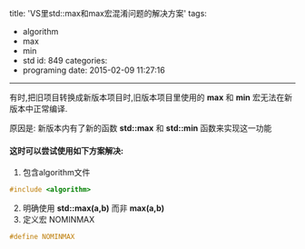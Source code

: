 title: 'VS里std::max和max宏混淆问题的解决方案'
tags:
  - algorithm
  - max
  - min
  - std
id: 849
categories:
  - programing
date: 2015-02-09 11:27:16
---

有时,把旧项目转换成新版本项目时,旧版本项目里使用的 **max** 和 **min** 宏无法在新版本中正常编译.

原因是: 新版本内有了新的函数 **std::max** 和 **std::min** 函数来实现这一功能

#### 这时可以尝试使用如下方案解决:

1. 包含algorithm文件
```cpp
#include <algorithm>
```
2. 明确使用 **std::max(a,b)** 而非 **max(a,b)**
3. 定义宏 NOMINMAX
```cpp
#define NOMINMAX
```
